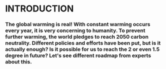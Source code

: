 # INTRODUCTION

### The global warming is real! With constant warming occurs every year, it is very concerning to humanity. To prevent further warming, the world pledges to reach 2050 carbon neutrality. Different policies and efforts have been put, but is it actually enough? Is it possible for us to reach the 2 or even 1.5 degree in future? Let's see different roadmap from experts about this.
